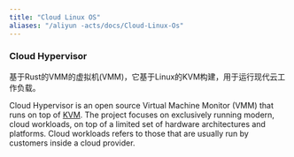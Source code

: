 ```yaml
---
title: "Cloud Linux OS"
aliases: "/aliyun -acts/docs/Cloud-Linux-Os"
---
```


### Cloud Hypervisor

基于Rust的VMM的虚拟机(VMM)，它基于Linux的KVM构建，用于运行现代云工作负载。

Cloud Hypervisor is an open source Virtual Machine Monitor (VMM) that runs on top of [KVM](https://www.kernel.org/doc/Documentation/virtual/kvm/api.txt). The project focuses on exclusively running modern, cloud workloads, on top of a limited set of hardware architectures and platforms. Cloud workloads refers to those that are usually run by customers inside a cloud provider.

